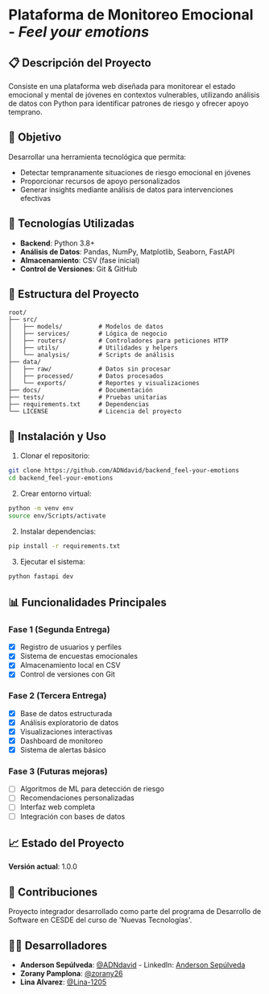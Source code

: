 # Plataforma de Monitoreo Emocional - _Feel your emotions_

## 📋 Descripción del Proyecto

Consiste en una plataforma web diseñada para monitorear el estado emocional y mental de jóvenes en contextos vulnerables, utilizando análisis de datos con Python para identificar patrones de riesgo y ofrecer apoyo temprano.

## 🎯 Objetivo

Desarrollar una herramienta tecnológica que permita:
- Detectar tempranamente situaciones de riesgo emocional en jóvenes
- Proporcionar recursos de apoyo personalizados
- Generar insights mediante análisis de datos para intervenciones efectivas

## 🔧 Tecnologías Utilizadas

- **Backend**: Python 3.8+
- **Análisis de Datos**: Pandas, NumPy, Matplotlib, Seaborn, FastAPI
- **Almacenamiento**: CSV (fase inicial)
- **Control de Versiones**: Git & GitHub

## 📁 Estructura del Proyecto

```
root/
├── src/
│   ├── models/          # Modelos de datos
│   ├── services/        # Lógica de negocio
│   ├── routers/         # Controladores para peticiones HTTP
│   ├── utils/           # Utilidades y helpers
│   └── analysis/        # Scripts de análisis
├── data/
│   ├── raw/             # Datos sin procesar
│   ├── processed/       # Datos procesados
│   └── exports/         # Reportes y visualizaciones
├── docs/                # Documentación
├── tests/               # Pruebas unitarias
├── requirements.txt     # Dependencias
└── LICENSE              # Licencia del proyecto
```

## 🚀 Instalación y Uso

1. Clonar el repositorio:
```bash
git clone https://github.com/ADNdavid/backend_feel-your-emotions
cd backend_feel-your-emotions
```

2. Crear entorno virtual:
```bash
python -m venv env
source env/Scripts/activate
```

2. Instalar dependencias:
```bash
pip install -r requirements.txt
```

3. Ejecutar el sistema:
```bash
python fastapi dev
```

## 📊 Funcionalidades Principales

### Fase 1 (Segunda Entrega)
- [x] Registro de usuarios y perfiles
- [x] Sistema de encuestas emocionales
- [x] Almacenamiento local en CSV
- [x] Control de versiones con Git

### Fase 2 (Tercera Entrega)
- [x] Base de datos estructurada
- [x] Análisis exploratorio de datos
- [x] Visualizaciones interactivas
- [x] Dashboard de monitoreo
- [x] Sistema de alertas básico

### Fase 3 (Futuras mejoras)
- [ ] Algoritmos de ML para detección de riesgo
- [ ] Recomendaciones personalizadas
- [ ] Interfaz web completa
- [ ] Integración con bases de datos

## 📈 Estado del Proyecto

**Versión actual**: 1.0.0

## 🤝 Contribuciones

Proyecto integrador desarrollado como parte del programa de Desarrollo de Software en CESDE del curso de 'Nuevas Tecnologías'.

## 🧑‍💻 Desarrolladores

- **Anderson Sepúlveda**: [@ADNdavid](https://github.com/ADNdavid) - LinkedIn: [Anderson Sepúlveda](https://www.linkedin.com/in/adndavid/)
- **Zorany Pamplona**: [@zorany26](https://github.com/zorany26)
- **Lina Alvarez**: [@Lina-1205](https://github.com/LINA-1205)